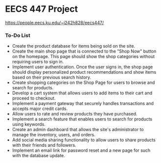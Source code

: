 # EECS 447 Project

https://people.eecs.ku.edu/~j242h828/eecs447/

### To-Do List
 - Create the product database for items being sold on the site.
 - Create the main shop page that is connected to the "Shop Now" button on the homepage. This page should show the shop categories without requiring users to sign in.
 - Implement user authentication. Once the user signs in, the shop page should display personalized product recommendations and show items based on their previous search    history.
 - Create shopping categories on the Shop Page for users to browse and search for products.
 - Develop a cart system that allows users to add items to their cart and proceed to checkout.
 - Implement a payment gateway that securely handles transactions and accepts major credit cards.
 - Allow users to rate and review products they have purchased.
 - Implement a search feature that enables users to search for products using keywords.
 - Create an admin dashboard that allows the site's administrator to manage the inventory, users, and orders.
 - Add social media sharing functionality to allow users to share products with their friends and followers.
 - Implement an email link for password reset and a new page for such with the database update.
